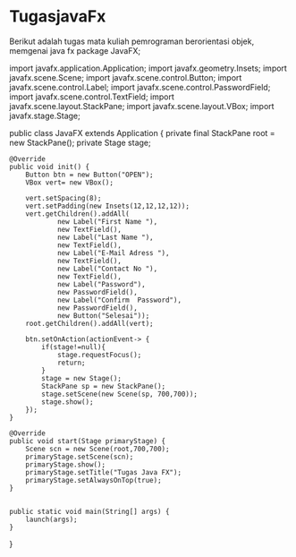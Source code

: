# TugasjavaFx
Berikut adalah tugas mata kuliah pemrograman berorientasi objek, memgenai java fx
package JavaFX;

import javafx.application.Application;
import javafx.geometry.Insets;
import javafx.scene.Scene;
import javafx.scene.control.Button;
import javafx.scene.control.Label;
import javafx.scene.control.PasswordField;
import javafx.scene.control.TextField;
import javafx.scene.layout.StackPane;
import javafx.scene.layout.VBox;
import javafx.stage.Stage;



public class JavaFX extends Application  {
    private final StackPane root = new StackPane();
    private Stage stage;

    @Override
    public void init() {
        Button btn = new Button("OPEN");
        VBox vert= new VBox();

        vert.setSpacing(8);
        vert.setPadding(new Insets(12,12,12,12));
        vert.getChildren().addAll(
                new Label("First Name "),
                new TextField(),
                new Label("Last Name "),
                new TextField(),
                new Label("E-Mail Adress "),
                new TextField(),
                new Label("Contact No "),
                new TextField(),
                new Label("Password"),
                new PasswordField(),
                new Label("Confirm  Password"),
                new PasswordField(),
                new Button("Selesai"));
        root.getChildren().addAll(vert);

        btn.setOnAction(actionEvent-> {
            if(stage!=null){
                stage.requestFocus();
                return;
            }
            stage = new Stage();
            StackPane sp = new StackPane();
            stage.setScene(new Scene(sp, 700,700));
            stage.show();
        });
    }

    @Override
    public void start(Stage primaryStage) {
        Scene scn = new Scene(root,700,700);
        primaryStage.setScene(scn);
        primaryStage.show();
        primaryStage.setTitle("Tugas Java FX");
        primaryStage.setAlwaysOnTop(true);
    }


    public static void main(String[] args) {
        launch(args);
    }
}
